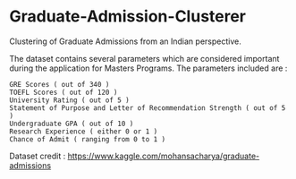 # Graduate-Admission-Clusterer
Clustering of Graduate Admissions from an Indian perspective.

The dataset contains several parameters which are considered important during the application for Masters Programs.
The parameters included are :

    GRE Scores ( out of 340 )
    TOEFL Scores ( out of 120 )
    University Rating ( out of 5 )
    Statement of Purpose and Letter of Recommendation Strength ( out of 5 )
    Undergraduate GPA ( out of 10 )
    Research Experience ( either 0 or 1 )
    Chance of Admit ( ranging from 0 to 1 )
    
Dataset credit : https://www.kaggle.com/mohansacharya/graduate-admissions

